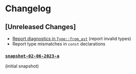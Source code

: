 # Changelog

## [Unreleased Changes]
- [Report diagnostics in `Type::from_ast`](https://github.com/amp-lang/ampc/issues/5) (report invalid types)
- Report type mismatches in `const` declarations

### [`snapshot-02-06-2023-a`](https://github.com/amp-lang/ampc/releases/tag/snapshot-02-06-2023-a)
(initial snapshot)